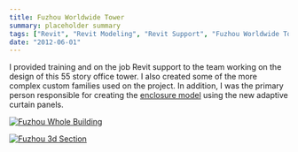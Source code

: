 ```yaml
---
title: Fuzhou Worldwide Tower
summary: placeholder summary
tags: ["Revit", "Revit Modeling", "Revit Support", "Fuzhou Worldwide Tower"]
date: "2012-06-01"
---
```


I provided training and on the job Revit support to the team working on the design of this 55 story office tower. I also created some of the more complex custom families used on the project. In addition, I was the primary person responsible for creating the [enclosure model](http://www.ericanastas.com/fwt-enclosure/ "Timeline") using the new adaptive curtain panels.

[![](http://www.ericanastas.com/wp-content/uploads/2012/06/Fuzhou-Whole-Building.jpg "Fuzhou Whole Building")](Fuzhou-Whole-Building.jpg)

[![](http://www.ericanastas.com/wp-content/uploads/2012/06/Fuzhou-3d-Section.jpg "Fuzhou 3d Section")](Fuzhou-3d-Section.jpg)

